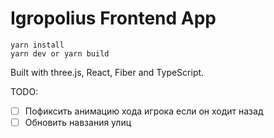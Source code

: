 # Igropolius Frontend App

```
yarn install
yarn dev or yarn build
```

Built with three.js, React, Fiber and TypeScript.


TODO:

- [ ] Пофиксить анимацию хода игрока если он ходит назад
- [ ] Обновить навзания улиц